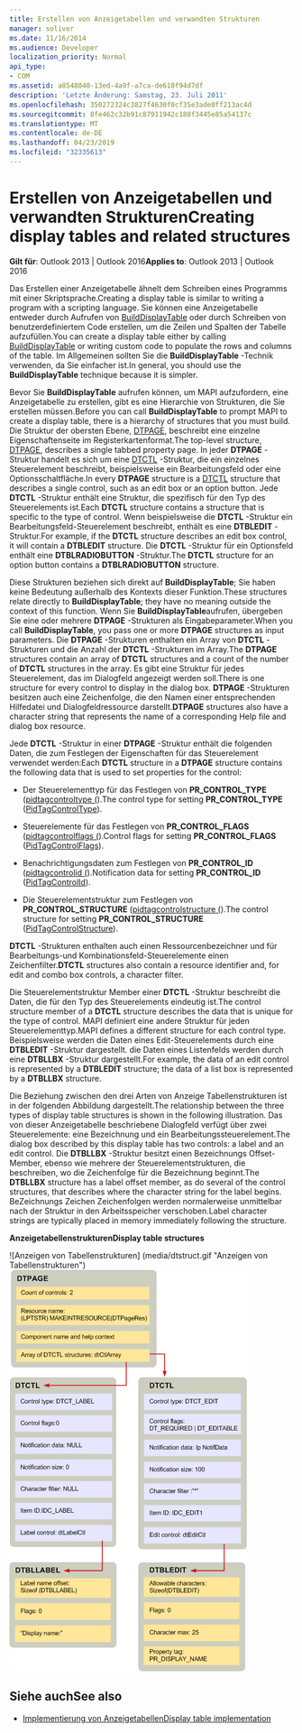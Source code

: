 ```yaml
---
title: Erstellen von Anzeigetabellen und verwandten Strukturen
manager: soliver
ms.date: 11/16/2014
ms.audience: Developer
localization_priority: Normal
api_type:
- COM
ms.assetid: a8548040-13ed-4a9f-a7ca-de610f94d7df
description: 'Letzte Änderung: Samstag, 23. Juli 2011'
ms.openlocfilehash: 350272324c3827f4630f0cf35e3ade0ff213ac4d
ms.sourcegitcommit: 8fe462c32b91c87911942c188f3445e85a54137c
ms.translationtype: MT
ms.contentlocale: de-DE
ms.lasthandoff: 04/23/2019
ms.locfileid: "32335613"
---
```

# <a name="creating-display-tables-and-related-structures"></a><span data-ttu-id="4f404-103">Erstellen von Anzeigetabellen und verwandten Strukturen</span><span class="sxs-lookup"><span data-stu-id="4f404-103">Creating display tables and related structures</span></span>
  
<span data-ttu-id="4f404-104">**Gilt für**: Outlook 2013 | Outlook 2016</span><span class="sxs-lookup"><span data-stu-id="4f404-104">**Applies to**: Outlook 2013 | Outlook 2016</span></span> 
  
<span data-ttu-id="4f404-105">Das Erstellen einer Anzeigetabelle ähnelt dem Schreiben eines Programms mit einer Skriptsprache.</span><span class="sxs-lookup"><span data-stu-id="4f404-105">Creating a display table is similar to writing a program with a scripting language.</span></span> <span data-ttu-id="4f404-106">Sie können eine Anzeigetabelle entweder durch Aufrufen von [BuildDisplayTable](builddisplaytable.md) oder durch Schreiben von benutzerdefiniertem Code erstellen, um die Zeilen und Spalten der Tabelle aufzufüllen.</span><span class="sxs-lookup"><span data-stu-id="4f404-106">You can create a display table either by calling [BuildDisplayTable](builddisplaytable.md) or writing custom code to populate the rows and columns of the table.</span></span> <span data-ttu-id="4f404-107">Im Allgemeinen sollten Sie die **BuildDisplayTable** -Technik verwenden, da Sie einfacher ist.</span><span class="sxs-lookup"><span data-stu-id="4f404-107">In general, you should use the **BuildDisplayTable** technique because it is simpler.</span></span> 
  
<span data-ttu-id="4f404-108">Bevor Sie **BuildDisplayTable** aufrufen können, um MAPI aufzufordern, eine Anzeigetabelle zu erstellen, gibt es eine Hierarchie von Strukturen, die Sie erstellen müssen.</span><span class="sxs-lookup"><span data-stu-id="4f404-108">Before you can call **BuildDisplayTable** to prompt MAPI to create a display table, there is a hierarchy of structures that you must build.</span></span> <span data-ttu-id="4f404-109">Die Struktur der obersten Ebene, [DTPAGE](dtpage.md), beschreibt eine einzelne Eigenschaftenseite im Registerkartenformat.</span><span class="sxs-lookup"><span data-stu-id="4f404-109">The top-level structure, [DTPAGE](dtpage.md), describes a single tabbed property page.</span></span> <span data-ttu-id="4f404-110">In jeder **DTPAGE** -Struktur handelt es sich um eine [DTCTL](dtctl.md) -Struktur, die ein einzelnes Steuerelement beschreibt, beispielsweise ein Bearbeitungsfeld oder eine Optionsschaltfläche.</span><span class="sxs-lookup"><span data-stu-id="4f404-110">In every **DTPAGE** structure is a [DTCTL](dtctl.md) structure that describes a single control, such as an edit box or an option button.</span></span> <span data-ttu-id="4f404-111">Jede **DTCTL** -Struktur enthält eine Struktur, die spezifisch für den Typ des Steuerelements ist.</span><span class="sxs-lookup"><span data-stu-id="4f404-111">Each **DTCTL** structure contains a structure that is specific to the type of control.</span></span> <span data-ttu-id="4f404-112">Wenn beispielsweise die **DTCTL** -Struktur ein Bearbeitungsfeld-Steuerelement beschreibt, enthält es eine **DTBLEDIT** -Struktur.</span><span class="sxs-lookup"><span data-stu-id="4f404-112">For example, if the **DTCTL** structure describes an edit box control, it will contain a **DTBLEDIT** structure.</span></span> <span data-ttu-id="4f404-113">Die **DTCTL** -Struktur für ein Optionsfeld enthält eine **DTBLRADIOBUTTON** -Struktur.</span><span class="sxs-lookup"><span data-stu-id="4f404-113">The **DTCTL** structure for an option button contains a **DTBLRADIOBUTTON** structure.</span></span> 
  
<span data-ttu-id="4f404-114">Diese Strukturen beziehen sich direkt auf **BuildDisplayTable**; Sie haben keine Bedeutung außerhalb des Kontexts dieser Funktion.</span><span class="sxs-lookup"><span data-stu-id="4f404-114">These structures relate directly to **BuildDisplayTable**; they have no meaning outside the context of this function.</span></span> <span data-ttu-id="4f404-115">Wenn Sie **BuildDisplayTable**aufrufen, übergeben Sie eine oder mehrere **DTPAGE** -Strukturen als Eingabeparameter.</span><span class="sxs-lookup"><span data-stu-id="4f404-115">When you call **BuildDisplayTable**, you pass one or more **DTPAGE** structures as input parameters.</span></span> <span data-ttu-id="4f404-116">Die **DTPAGE** -Strukturen enthalten ein Array von **DTCTL** -Strukturen und die Anzahl der **DTCTL** -Strukturen im Array.</span><span class="sxs-lookup"><span data-stu-id="4f404-116">The **DTPAGE** structures contain an array of **DTCTL** structures and a count of the number of **DTCTL** structures in the array.</span></span> <span data-ttu-id="4f404-117">Es gibt eine Struktur für jedes Steuerelement, das im Dialogfeld angezeigt werden soll.</span><span class="sxs-lookup"><span data-stu-id="4f404-117">There is one structure for every control to display in the dialog box.</span></span> <span data-ttu-id="4f404-118">**DTPAGE** -Strukturen besitzen auch eine Zeichenfolge, die den Namen einer entsprechenden Hilfedatei und Dialogfeldressource darstellt.</span><span class="sxs-lookup"><span data-stu-id="4f404-118">**DTPAGE** structures also have a character string that represents the name of a corresponding Help file and dialog box resource.</span></span> 
  
<span data-ttu-id="4f404-119">Jede **DTCTL** -Struktur in einer **DTPAGE** -Struktur enthält die folgenden Daten, die zum Festlegen der Eigenschaften für das Steuerelement verwendet werden:</span><span class="sxs-lookup"><span data-stu-id="4f404-119">Each **DTCTL** structure in a **DTPAGE** structure contains the following data that is used to set properties for the control:</span></span> 
  
- <span data-ttu-id="4f404-120">Der Steuerelementtyp für das Festlegen von **PR_CONTROL_TYPE** ([pidtagcontroltype (](pidtagcontroltype-canonical-property.md)).</span><span class="sxs-lookup"><span data-stu-id="4f404-120">The control type for setting **PR_CONTROL_TYPE** ([PidTagControlType](pidtagcontroltype-canonical-property.md)).</span></span>
    
- <span data-ttu-id="4f404-121">Steuerelemente für das Festlegen von **PR_CONTROL_FLAGS** ([pidtagcontrolflags (](pidtagcontrolflags-canonical-property.md)).</span><span class="sxs-lookup"><span data-stu-id="4f404-121">Control flags for setting **PR_CONTROL_FLAGS** ([PidTagControlFlags](pidtagcontrolflags-canonical-property.md)).</span></span>
    
- <span data-ttu-id="4f404-122">Benachrichtigungsdaten zum Festlegen von **PR_CONTROL_ID** ([pidtagcontrolid (](pidtagcontrolid-canonical-property.md)).</span><span class="sxs-lookup"><span data-stu-id="4f404-122">Notification data for setting **PR_CONTROL_ID** ([PidTagControlId](pidtagcontrolid-canonical-property.md)).</span></span>
    
- <span data-ttu-id="4f404-123">Die Steuerelementstruktur zum Festlegen von **PR_CONTROL_STRUCTURE** ([pidtagcontrolstructure (](pidtagcontrolstructure-canonical-property.md)).</span><span class="sxs-lookup"><span data-stu-id="4f404-123">The control structure for setting **PR_CONTROL_STRUCTURE** ([PidTagControlStructure](pidtagcontrolstructure-canonical-property.md)).</span></span>
    
<span data-ttu-id="4f404-124">**DTCTL** -Strukturen enthalten auch einen Ressourcenbezeichner und für Bearbeitungs-und Kombinationsfeld-Steuerelemente einen Zeichenfilter.</span><span class="sxs-lookup"><span data-stu-id="4f404-124">**DTCTL** structures also contain a resource identifier and, for edit and combo box controls, a character filter.</span></span> 
  
<span data-ttu-id="4f404-125">Die Steuerelementstruktur Member einer **DTCTL** -Struktur beschreibt die Daten, die für den Typ des Steuerelements eindeutig ist.</span><span class="sxs-lookup"><span data-stu-id="4f404-125">The control structure member of a **DTCTL** structure describes the data that is unique for the type of control.</span></span> <span data-ttu-id="4f404-126">MAPI definiert eine andere Struktur für jeden Steuerelementtyp.</span><span class="sxs-lookup"><span data-stu-id="4f404-126">MAPI defines a different structure for each control type.</span></span> <span data-ttu-id="4f404-127">Beispielsweise werden die Daten eines Edit-Steuerelements durch eine **DTBLEDIT** -Struktur dargestellt. die Daten eines Listenfelds werden durch eine **DTBLLBX** -Struktur dargestellt.</span><span class="sxs-lookup"><span data-stu-id="4f404-127">For example, the data of an edit control is represented by a **DTBLEDIT** structure; the data of a list box is represented by a **DTBLLBX** structure.</span></span> 
  
<span data-ttu-id="4f404-128">Die Beziehung zwischen den drei Arten von Anzeige Tabellenstrukturen ist in der folgenden Abbildung dargestellt.</span><span class="sxs-lookup"><span data-stu-id="4f404-128">The relationship between the three types of display table structures is shown in the following illustration.</span></span> <span data-ttu-id="4f404-129">Das von dieser Anzeigetabelle beschriebene Dialogfeld verfügt über zwei Steuerelemente: eine Bezeichnung und ein Bearbeitungssteuerelement.</span><span class="sxs-lookup"><span data-stu-id="4f404-129">The dialog box described by this display table has two controls: a label and an edit control.</span></span> <span data-ttu-id="4f404-130">Die **DTBLLBX** -Struktur besitzt einen Bezeichnungs Offset-Member, ebenso wie mehrere der Steuerelementstrukturen, die beschreiben, wo die Zeichenfolge für die Bezeichnung beginnt.</span><span class="sxs-lookup"><span data-stu-id="4f404-130">The **DTBLLBX** structure has a label offset member, as do several of the control structures, that describes where the character string for the label begins.</span></span> <span data-ttu-id="4f404-131">BeZeichnungs Zeichen Zeichenfolgen werden normalerweise unmittelbar nach der Struktur in den Arbeitsspeicher verschoben.</span><span class="sxs-lookup"><span data-stu-id="4f404-131">Label character strings are typically placed in memory immediately following the structure.</span></span> 
  
<span data-ttu-id="4f404-132">**Anzeigetabellenstrukturen**</span><span class="sxs-lookup"><span data-stu-id="4f404-132">**Display table structures**</span></span>
  
<span data-ttu-id="4f404-133">![Anzeigen von Tabellenstrukturen] (media/dtstruct.gif "Anzeigen von Tabellenstrukturen")</span><span class="sxs-lookup"><span data-stu-id="4f404-133">![Display table structures](media/dtstruct.gif "Display table structures")</span></span>
  
## <a name="see-also"></a><span data-ttu-id="4f404-134">Siehe auch</span><span class="sxs-lookup"><span data-stu-id="4f404-134">See also</span></span>

- [<span data-ttu-id="4f404-135">Implementierung von Anzeigetabellen</span><span class="sxs-lookup"><span data-stu-id="4f404-135">Display table implementation</span></span>](display-table-implementation.md)

